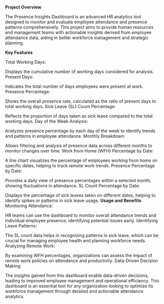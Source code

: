 **Project Overview**

The Presence Insights Dashboard is an advanced HR analytics tool designed to monitor and evaluate employee attendance and presence patterns comprehensively. This project aims to provide human resources and management teams with actionable insights derived from employee attendance data, aiding in better workforce management and strategic planning.

**Key Features**

Total Working Days:


Displays the cumulative number of working days considered for analysis.
Present Days:


Indicates the total number of days employees were present at work.
Presence Percentage:

Shows the overall presence rate, calculated as the ratio of present days to total working days.
Sick Leave (SL) Count Percentage:

Reflects the proportion of days taken as sick leave compared to the total working days.
Day of the Week Analysis:

Analyzes presence percentage by each day of the week to identify trends and patterns in employee attendance.
Monthly Breakdown:

Allows filtering and analysis of presence data across different months to monitor changes over time.
Work from Home (WFH) Percentage by Date:

A line chart visualizes the percentage of employees working from home on specific dates, helping to track remote work trends.
Presence Percentage by Date:

Provides a daily view of presence percentages within a selected month, showing fluctuations in attendance.
SL Count Percentage by Date:


Displays the percentage of sick leaves taken on different dates, helping to identify spikes or patterns in sick leave usage.
**Usage and Benefits**
Monitoring Attendance:

HR teams can use the dashboard to monitor overall attendance trends and individual employee presence, identifying potential issues early.
Identifying Leave Patterns:

The SL count data helps in recognizing patterns in sick leave, which can be crucial for managing employee health and planning workforce needs.
Analyzing Remote Work:

By examining WFH percentages, organizations can assess the impact of remote work policies on attendance and productivity.
Data-Driven Decision Making:

The insights gained from this dashboard enable data-driven decisions, leading to improved employee management and operational efficiency.
This dashboard is an essential tool for any organization looking to optimize its workforce management through detailed and actionable attendance analytics.
